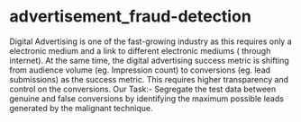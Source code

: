 # advertisement_fraud-detection
Digital Advertising is one of the fast-growing industry as this requires only a electronic medium and a link to different electronic mediums ( through internet). At the same time, the digital advertising success metric is shifting from audience volume (eg. Impression count) to conversions (eg. lead submissions) as the success metric. This requires higher transparency and control on the conversions.
Our Task:-
Segregate the test data between genuine and false conversions by identifying the maximum possible leads generated by the malignant technique.
